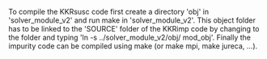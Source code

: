 To compile the KKRsusc code first create a directory 'obj' in 'solver_module_v2' and run make in 'solver_module_v2'.
This object folder has to be linked to the 'SOURCE' folder of the KKRimp code by changing to the folder and typing 'ln -s ../solver_module_v2/obj/ mod_obj'.
Finally the impurity code can be compiled using make (or make mpi, make jureca, ...).
